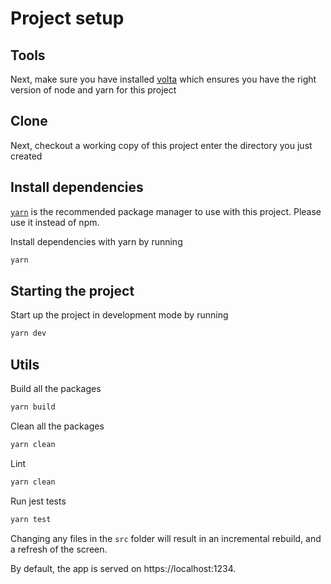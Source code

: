 # Project setup

## Tools

Next, make sure you have installed [volta](http://volta.sh/) which ensures you have the right version of node and yarn for this project

## Clone

Next, checkout a working copy of this project enter the directory you just created

## Install dependencies

[`yarn`](https://yarnpkg.com/) is the recommended package manager to use with this project. Please use it instead of npm.

Install dependencies with yarn by running

```sh
yarn
```

## Starting the project

Start up the project in development mode by running

```sh
yarn dev
```

## Utils

Build all the packages

```sh
yarn build
```

Clean all the packages

```sh
yarn clean
```

Lint

```sh
yarn clean
```

Run jest tests

```sh
yarn test
```

Changing any files in the `src` folder will result in an incremental rebuild, and a refresh of the screen.

By default, the app is served on https://localhost:1234.
